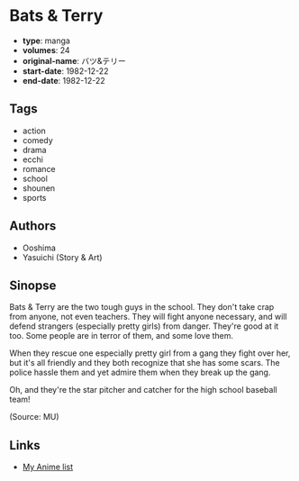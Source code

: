# Bats & Terry

-   **type**: manga
-   **volumes**: 24
-   **original-name**: バツ&テリー
-   **start-date**: 1982-12-22
-   **end-date**: 1982-12-22

## Tags

-   action
-   comedy
-   drama
-   ecchi
-   romance
-   school
-   shounen
-   sports

## Authors

-   Ooshima
-   Yasuichi (Story & Art)

## Sinopse

Bats & Terry are the two tough guys in the school. They don't take crap from anyone, not even teachers. They will fight anyone necessary, and will defend strangers (especially pretty girls) from danger. They're good at it too. Some people are in terror of them, and some love them.

When they rescue one especially pretty girl from a gang they fight over her, but it's all friendly and they both recognize that she has some scars. The police hassle them and yet admire them when they break up the gang.

Oh, and they're the star pitcher and catcher for the high school baseball team!

(Source: MU)

## Links

-   [My Anime list](https://myanimelist.net/manga/50545/Bats___Terry)
